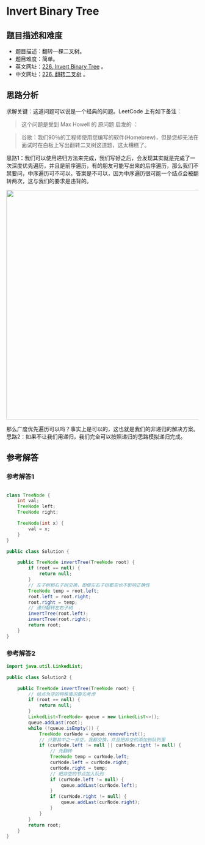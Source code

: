 # Invert Binary Tree

## 题目描述和难度
+ 题目描述：翻转一棵二叉树。
+ 题目难度：简单。
+ 英文网址：[226. Invert Binary Tree](https://leetcode.com/problems/invert-binary-tree/description/)  。
+ 中文网址：[226. 翻转二叉树](https://leetcode-cn.com/problems/invert-binary-tree/description/)  。
## 思路分析
求解关键：这道问题可以说是一个经典的问题。LeetCode 上有如下备注：

> 这个问题是受到 Max Howell 的 原问题 启发的 ：

> 谷歌：我们90％的工程师使用您编写的软件(Homebrew)，但是您却无法在面试时在白板上写出翻转二叉树这道题，这太糟糕了。


思路1：我们可以使用递归方法来完成，我们写好之后，会发现其实就是完成了一次深度优先遍历，并且是前序遍历，有的朋友可能写出来的后序遍历，那么我们不禁要问，中序遍历可不可以，答案是不可以，因为中序遍历很可能一个结点会被翻转两次，这与我们的要求是违背的。

<img src="https://liweiwei1419.github.io/images/leetcode-solution/226-1.jpg" width="600">

那么广度优先遍历可以吗？事实上是可以的，这也就是我们的非递归的解决方案。
思路2：如果不让我们用递归，我们完全可以按照递归的思路模拟递归完成。

## 参考解答
### 参考解答1

```java

class TreeNode {
    int val;
    TreeNode left;
    TreeNode right;

    TreeNode(int x) {
        val = x;
    }
}

public class Solution {

    public TreeNode invertTree(TreeNode root) {
        if (root == null) {
            return null;
        }
        // 左子树和右子树交换，即使左右子树都空也不影响正确性
        TreeNode temp = root.left;
        root.left = root.right;
        root.right = temp;
        // 递归翻转左右子树
        invertTree(root.left);
        invertTree(root.right);
        return root;
    }
}
```


### 参考解答2
```java
import java.util.LinkedList;

public class Solution2 {

    public TreeNode invertTree(TreeNode root) {
        // 结点为空的特殊情况要先考虑
        if (root == null) {
            return null;
        }
        LinkedList<TreeNode> queue = new LinkedList<>();
        queue.addLast(root);
        while (!queue.isEmpty()) {
            TreeNode curNode = queue.removeFirst();
            // 只要其中之一非空，我都交换，并且把非空的添加到队列里
            if (curNode.left != null || curNode.right != null) {
                // 先翻转
                TreeNode temp = curNode.left;
                curNode.left = curNode.right;
                curNode.right = temp;
                // 把非空的节点加入队列
                if (curNode.left != null) {
                    queue.addLast(curNode.left);
                }
                if (curNode.right != null) {
                    queue.addLast(curNode.right);
                }
            }
        }
        return root;
    }
}
```
